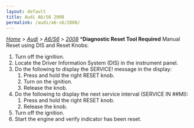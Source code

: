 ```yaml
---
layout: default
title: Audi A6/S6 2008
permalink: /audi/a6-s6/2008/
---
```

[*Home*](/) > [*Audi*](/audi/) > [*A6/S6*](/audi/a6-s6/) > [*2008*](/audi/a6-s6/2008/)
***Diagnostic Reset Tool Required**
Manual Reset using DIS and Reset Knobs:
1. Turn off the ignition.
2. Locate the Driver Information System (DIS) in the instrument panel.
3. Do the following to display the SERVICE! message in the display:
    1) Press and hold the right RESET knob.
    2) Turn on the ignition.
    3) Release the knob.
4. Do the following to display the next service interval (SERVICE IN ##MI):
    1) Press and hold the right RESET knob.
    2) Release the knob.
5. Turn off the ignition.
6. Start the engine and verify indicator has been reset.